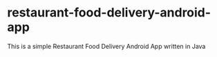 # restaurant-food-delivery-android-app
 This is a simple Restaurant Food Delivery Android App written in Java
